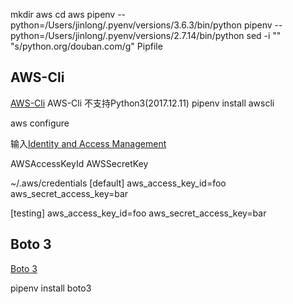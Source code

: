 mkdir aws 
cd aws
pipenv --python=/Users/jinlong/.pyenv/versions/3.6.3/bin/python
pipenv --python=/Users/jinlong/.pyenv/versions/2.7.14/bin/python
sed -i "" "s/python.org/douban.com/g" Pipfile


## AWS-Cli
[AWS-Cli](https://github.com/aws/aws-cli)
AWS-Cli 不支持Python3(2017.12.11)
pipenv install awscli

aws configure

输入[Identity and Access Management](https://console.aws.amazon.com/iam/home#/home)

AWSAccessKeyId
AWSSecretKey


~/.aws/credentials
[default]
aws_access_key_id=foo
aws_secret_access_key=bar

[testing]
aws_access_key_id=foo
aws_secret_access_key=bar


## Boto 3
[Boto 3](https://boto3.readthedocs.io/en/latest/index.html)

pipenv install boto3